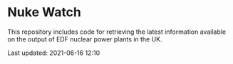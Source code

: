 # Nuke Watch

This repository includes code for retrieving the latest information available on the output of EDF nuclear power plants in the UK.

Last updated: 2021-06-16 12:10